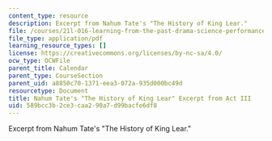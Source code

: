 ```yaml
---
content_type: resource
description: Excerpt from Nahum Tate's "The History of King Lear."
file: /courses/21l-016-learning-from-the-past-drama-science-performance-spring-2009/589bcc3b2ce3caa290a7d99bacfe6df8_MIT21L_016s09_read05_lear_tate.pdf
file_type: application/pdf
learning_resource_types: []
license: https://creativecommons.org/licenses/by-nc-sa/4.0/
ocw_type: OCWFile
parent_title: Calendar
parent_type: CourseSection
parent_uid: a8850c70-1371-eea3-072a-935d000bc49d
resourcetype: Document
title: Nahum Tate's "The History of King Lear" Excerpt from Act III
uid: 589bcc3b-2ce3-caa2-90a7-d99bacfe6df8
---
```

Excerpt from Nahum Tate's "The History of King Lear."